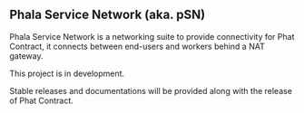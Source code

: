 Phala Service Network (aka. pSN)
----

Phala Service Network is a networking suite to provide connectivity for Phat Contract, it connects between end-users and workers behind a NAT gateway.

This project is in development.

Stable releases and documentations will be provided along with the release of Phat Contract.
